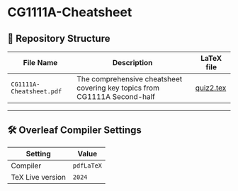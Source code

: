 # CG1111A-Cheatsheet
## 📂 **Repository Structure**
| **File Name**           | **Description**                                                          | **LaTeX file** |
|--------------------------|--------------------------------------------------------------------------|---------------|
| `CG1111A-Cheatsheet.pdf` | The comprehensive cheatsheet covering key topics from CG1111A Second-half          |[quiz2.tex](./quiz2.text)|

---

## 🛠 **Overleaf Compiler Settings**

| **Setting**         | **Value**     |
|----------------------|---------------|
| Compiler            | `pdfLaTeX`    |
| TeX Live version    | `2024`        |
